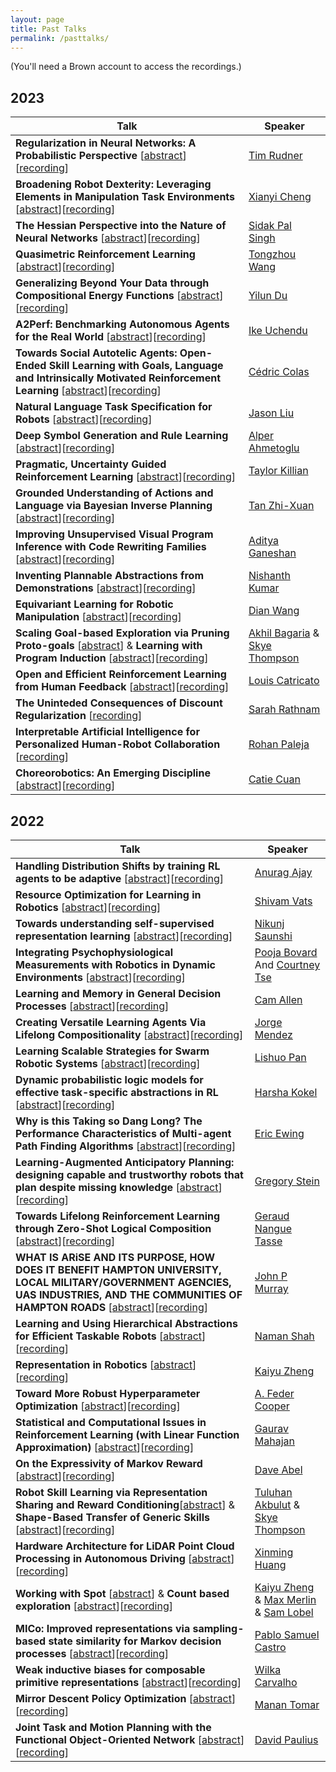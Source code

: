 ```yaml
---
layout: page
title: Past Talks
permalink: /pasttalks/
---
```


(You'll need a Brown account to access the recordings.)
<h2>2023</h2>
<table>
<thead>
  <tr>
    <th>Talk</th>
    <th>Speaker</th>
  </tr>
</thead>
<tbody>
  <tr>
    <td><b>Regularization in Neural Networks: A Probabilistic Perspective</b> [<a href='abstracts/timrudner.txt' target="_blank">abstract</a>][<a href='https://brown.hosted.panopto.com/Panopto/Pages/Viewer.aspx?id=0e1cdf54-2b41-42cf-bb3f-b0cb01325be8' target="_blank">recording</a>]</td>
    <td><a href='https://timrudner.com/' target="_blank">Tim Rudner</a></td>
  </tr>
  <tr>
    <td><b>Broadening Robot Dexterity: Leveraging Elements in Manipulation Task Environments</b> [<a href='abstracts/xianyicheng.txt' target="_blank">abstract</a>][<a href='https://brown.hosted.panopto.com/Panopto/Pages/Viewer.aspx?id=f414da95-cf41-4468-97b9-b0bd013952ad' target="_blank">recording</a>]</td>
    <td><a href='https://xianyicheng.github.io/' target="_blank">Xianyi Cheng</a></td>
  </tr>
  <tr>
    <td><b>The Hessian Perspective into the Nature of Neural Networks</b> [<a href='abstracts/sidakpalsingh.txt' target="_blank">abstract</a>][<a href='https://brown.hosted.panopto.com/Panopto/Pages/Viewer.aspx?id=40316280-6ebd-4e0b-ba2a-b0b6013255a1' target="_blank">recording</a>]</td>
    <td><a href='http://sidakpal.com/' target="_blank">Sidak Pal Singh</a></td>
  </tr>
  <tr>
    <td><b>Quasimetric Reinforcement Learning</b> [<a href='abstracts/tongzhouwang.txt' target="_blank">abstract</a>][<a href='https://brown.hosted.panopto.com/Panopto/Pages/Viewer.aspx?id=9c19b86c-ef96-44f7-bcaf-b0af0120a03f' target="_blank">recording</a>]</td>
    <td><a href='https://www.tongzhouwang.info/' target="_blank">Tongzhou Wang</a></td>
  </tr>
  <tr>
    <td><b>Generalizing Beyond Your Data through Compositional Energy Functions</b> [<a href='abstracts/yilundu.txt' target="_blank">abstract</a>][<a href='https://brown.hosted.panopto.com/Panopto/Pages/Viewer.aspx?id=ebb11f5d-8bd9-4ca0-93a5-b0a8011c6ff7' target="_blank">recording</a>]</td>
    <td><a href='https://yilundu.github.io/' target="_blank">Yilun Du</a></td>
  </tr>
  <tr>
    <td><b>A2Perf: Benchmarking Autonomous Agents for the Real World</b> [<a href='abstracts/ikeuchendu.txt' target="_blank">abstract</a>][<a href='https://brown.hosted.panopto.com/Panopto/Pages/Viewer.aspx?id=0fcab887-5eda-4de9-ac5d-b0a1011838e0' target="_blank">recording</a>]</td>
    <td><a href='https://ikeuchendu.com/' target="_blank">Ike Uchendu</a></td>
  </tr>
  <tr>
    <td><b>Towards Social Autotelic Agents: Open-Ended Skill Learning with Goals, Language and Intrinsically Motivated Reinforcement Learning</b> [<a href='abstracts/cedriccolas.txt' target="_blank">abstract</a>][<a href='https://brown.hosted.panopto.com/Panopto/Pages/Viewer.aspx?id=fa70f372-bfae-4b0c-b197-b09a011e2547' target="_blank">recording</a>]</td>
    <td><a href='https://ccolas.github.io/' target="_blank">Cédric Colas</a></td>
  </tr>
  <tr>
    <td><b>Natural Language Task Specification for Robots</b> [<a href='abstracts/jasonliu.txt' target="_blank">abstract</a>][<a href='https://brown.hosted.panopto.com/Panopto/Pages/Viewer.aspx?id=e9a7bf68-21e3-48a2-9a09-b0930119601e' target="_blank">recording</a>]</td>
    <td><a href='https://jasonxyliu.github.io/' target="_blank">Jason Liu</a></td>
  </tr>
 <tr>
    <td><b>Deep Symbol Generation and Rule Learning</b> [<a href='abstracts/alperahmetoglu.txt' target="_blank">abstract</a>][<a href='https://brown.hosted.panopto.com/Panopto/Pages/Viewer.aspx?id=eebf9755-4855-4d5e-8e0d-b08c011f6596' target="_blank">recording</a>]</td>
    <td><a href='https://alpera.xyz/' target="_blank">Alper Ahmetoglu</a></td>
  </tr> 
  <tr>
    <td><b>Pragmatic, Uncertainty Guided Reinforcement Learning</b> [<a href='abstracts/taylorkillian.txt' target="_blank">abstract</a>][<a href='https://brown.hosted.panopto.com/Panopto/Pages/Viewer.aspx?id=1393288a-7bbe-4dc8-beb9-b085011f7d87' target="_blank">recording</a>]</td>
    <td><a href='https://twkillian.github.io/' target="_blank">Taylor Killian</a></td>
  </tr> 
  <tr>
    <td><b>Grounded Understanding of Actions and Language via Bayesian Inverse Planning</b> [<a href='abstracts/tanzhixuan.txt' target="_blank">abstract</a>][<a href='https://brown.hosted.panopto.com/Panopto/Pages/Viewer.aspx?id=4e8ad957-0aaf-45f5-8189-b03f01293192' target="_blank">recording</a>]</td>
    <td><a href='https://ztangent.github.io/' target="_blank">Tan Zhi-Xuan</a></td>
  </tr> 
  <tr>
    <td><b>Improving Unsupervised Visual Program Inference with Code Rewriting Families</b> [<a href='abstracts/adityaganeshan.txt' target="_blank">abstract</a>][<a href='https://brown.hosted.panopto.com/Panopto/Pages/Viewer.aspx?id=6085a516-a1a9-4d00-9f12-aff90117cf62' target="_blank">recording</a>]</td>
    <td><a href='https://bardofcodes.github.io/' target="_blank">Aditya Ganeshan</a></td>
  </tr> 
  <tr>
    <td><b>Inventing Plannable Abstractions from Demonstrations</b> [<a href='abstracts/nishanthkumar.txt' target="_blank">abstract</a>][<a href='https://brown.hosted.panopto.com/Panopto/Pages/Viewer.aspx?id=7dfa10b7-d608-49f4-852e-aff201226421' target="_blank">recording</a>]</td>
    <td><a href='https://nishanthjkumar.com/' target="_blank">Nishanth Kumar</a></td>
  </tr> 
  <tr>
    <td><b>Equivariant Learning for Robotic Manipulation</b> [<a href='abstracts/dianwang.txt' target="_blank">abstract</a>][<a href='https://brown.hosted.panopto.com/Panopto/Pages/Viewer.aspx?id=da9756a6-0ac9-46e0-94bc-afeb01205379' target="_blank">recording</a>]</td>
    <td><a href='https://pointw.github.io/' target="_blank">Dian Wang</a></td>
  </tr>
  <tr>
    <td><b>Scaling Goal-based Exploration via Pruning Proto-goals</b> [<a href='abstracts/akhilbagaria.txt' target="_blank">abstract</a>] & <b>Learning with Program Induction</b> [<a href='abstracts/skyethompson.txt' target="_blank">abstract</a>][<a href='https://brown.hosted.panopto.com/Panopto/Pages/Viewer.aspx?id=45a45033-c460-483b-a447-afdd0120a6f7' target="_blank">recording</a>]</td>
    <td><a href='https://abagaria.github.io/' target="_blank">Akhil Bagaria</a> & <a href='https://scholar.google.com/citations?user=KdcjezcAAAAJ&hl=en' target="_blank">Skye Thompson</a></td>
  </tr>
  <tr>
    <td><b>Open and Efficient Reinforcement Learning from Human Feedback</b> [<a href='abstracts/louiscastricato.txt' target="_blank">abstract</a>][<a href='https://brown.hosted.panopto.com/Panopto/Pages/Viewer.aspx?id=3feed4f2-dd74-4c98-8a45-afba0130743c' target="_blank">recording</a>]</td>
    <td><a href='https://www.louiscastricato.com/' target="_blank">Louis Catricato</a></td>
  </tr>
  <tr>
    <td><b>The Uninteded Consequences of Discount Regularization</b> [<a href='https://brown.hosted.panopto.com/Panopto/Pages/Viewer.aspx?id=4b958ce6-284f-408e-8114-afb3012de8aa' target="_blank">recording</a>]</td>
    <td><a href='https://sarahrathnam.github.io/' target="_blank">Sarah Rathnam</a></td>
  </tr>
  <tr>
    <td><b>Interpretable Artificial Intelligence for Personalized Human-Robot Collaboration</b> [<a href='https://brown.hosted.panopto.com/Panopto/Pages/Viewer.aspx?id=30668346-9259-4a4c-a469-afac0132df7e' target="_blank">recording</a>]</td>
    <td><a href='https://www.rohanpaleja.com/' target="_blank">Rohan Paleja</a></td>
  </tr>
  <tr>
    <td><b>Choreorobotics: An Emerging Discipline</b> [<a href='abstracts/catiecuan.txt' target="_blank">abstract</a>][<a href='https://brown.hosted.panopto.com/Panopto/Pages/Viewer.aspx?id=4d49fce5-d94f-4935-b98c-afa5012de675' target="_blank">recording</a>]</td>
    <td><a href='https://catiecuan.com/' target="_blank">Catie Cuan</a></td>
  </tr>
</tbody>
</table>

<h2>2022</h2>
<table>
<thead>
  <tr>
    <th>Talk</th>
    <th>Speaker</th>
  </tr>
</thead>
<tbody>
  <tr>
    <td><b>Handling Distribution Shifts by training RL agents to be adaptive</b> [<a href='abstracts/anuragajay.txt' target="_blank">abstract</a>][<a href='https://drive.google.com/file/d/1o4zlo8A3SVL1xviRpt9Egnsm-7t4AkKP/view?usp=sharing' target="_blank">recording</a>]</td>
    <td><a href='https://anuragajay.github.io/' target="_blank">Anurag Ajay</a></td>
  </tr>
  <tr>
    <td><b>Resource Optimization for Learning in Robotics</b> [<a href='abstracts/shivamvats.txt' target="_blank">abstract</a>][<a href='https://drive.google.com/file/d/1i29PGRUrMAoBEzZxHHUji3YlWkStYZBq/view?usp=sharing' target="_blank">recording</a>]</td>
    <td><a href='https://shivamvats.com/' target="_blank">Shivam Vats</a></td>
  </tr>
  <tr>
    <td><b>Towards understanding self-supervised representation learning</b> [<a href='abstracts/nikunjsaunshi.txt' target="_blank">abstract</a>][<a href='https://drive.google.com/file/d/1thkbS-n1qLuYgkEb127gD8wO0KylT7Or/view?usp=share_link' target="_blank">recording</a>]</td>
    <td><a href='https://www.nikunjsaunshi.com/' target="_blank">Nikunj Saunshi</a></td>
  </tr>
  <tr>
    <td><b>Integrating Psychophysiological Measurements with Robotics in Dynamic Environments</b> [<a href='abstracts/poojaandcourtney.txt' target="_blank">abstract</a>][<a href='https://drive.google.com/file/d/1q6Zk58wsbOXMr7tZmU2_ltulIvD80oal/view?usp=sharing' target="_blank">recording</a>]</td>
    <td><a href='https://www.linkedin.com/in/pooja-bovard' target="_blank">Pooja Bovard</a> And <a href='https://cs.brown.edu/people/grad/cctse/' target="_blank">Courtney Tse</a></td>
  </tr>
  <tr>
    <td><b>Learning and Memory in General Decision Processes</b> [<a href='abstracts/camallen.txt' target="_blank">abstract</a>][<a href='https://drive.google.com/file/d/14Hf9fncRsRjmjtmJUL6dZSRcdCKAmOtv/view?usp=sharing' target="_blank">recording</a>]</td>
    <td><a href='https://camallen.net/' target="_blank">Cam Allen</a></td>
  </tr>
  <tr>
    <td><b>Creating Versatile Learning Agents Via Lifelong Compositionality</b> [<a href='abstracts/jorgemendez.txt' target="_blank">abstract</a>][<a href='https://drive.google.com/file/d/1RkszNHiyE-VpVowQ7YODMIc17o07Yhev/view?usp=sharing' target="_blank">recording</a>]</td>
    <td><a href='https://www.csail.mit.edu/person/jorge-mendez' target="_blank">Jorge Mendez</a></td>
  </tr>
  <tr>
    <td><b>Learning Scalable Strategies for Swarm Robotic Systems</b> [<a href='abstracts/lishuopan.txt' target="_blank">abstract</a>][<a href='https://drive.google.com/file/d/1PNpglCIQiuNtRKRIiM4jXHoXZpeOmTXT/view?usp=sharing' target="_blank">recording</a>]</td>
    <td><a href='https://www.panlishuo.com/' target="_blank">Lishuo Pan</a></td>
  </tr>
  <tr>
    <td><b>Dynamic probabilistic logic models for effective task-specific abstractions in RL</b> [<a href='abstracts/harshakokel.txt' target="_blank">abstract</a>][<a href='https://drive.google.com/file/d/13x6WzRi8nVKsZ4xQY_PZSw2E9JNNtpRc/view?usp=sharing' target="_blank">recording</a>]</td>
    <td><a href='https://harshakokel.com/' target="_blank">Harsha Kokel</a></td>
  </tr>
  <tr>
    <td><b>Why is this Taking so Dang Long? The Performance Characteristics of Multi-agent Path Finding Algorithms</b> [<a href='abstracts/ericewing.txt' target="_blank">abstract</a>][<a href='https://drive.google.com/file/d/1-QDX9yhz1pxELbrhHqy1iGDzjDrFkx9G/view?usp=sharing' target="_blank">recording</a>]</td>
    <td><a href='https://ewinge.me/' target="_blank">Eric Ewing</a></td>
  </tr>
  <tr>
    <td><b>Learning-Augmented Anticipatory Planning: designing capable and trustworthy robots that plan despite missing knowledge</b> [<a href='abstracts/gregorystein.txt' target="_blank">abstract</a>][<a href='https://drive.google.com/file/d/15mAt3DFq900IfYodqJ5Oxx0pp7xiEvyZ/view?usp=sharing' target="_blank">recording</a>]</td>
    <td><a href='https://gjstein.com/' target="_blank">Gregory Stein</a></td>
  </tr>
  <tr>
    <td><b>Towards Lifelong Reinforcement Learning through Zero-Shot Logical Composition</b> [<a href='abstracts/geraudtasse.txt' target="_blank">abstract</a>][<a href='https://drive.google.com/file/d/1ucIdkQAh9y4eRfSdD_JdgiPPotVYhM0y/view?usp=sharing' target="_blank">recording</a>]</td>
    <td><a href='https://geraudnt.github.io/' target="_blank">Geraud Nangue Tasse</a></td>
  </tr>
  <tr>
    <td><b>WHAT IS ARiSE AND ITS PURPOSE, HOW DOES IT BENEFIT HAMPTON UNIVERSITY, LOCAL MILITARY/GOVERNMENT AGENCIES, UAS INDUSTRIES, AND THE COMMUNITIES OF HAMPTON ROADS</b> [<a href='abstracts/johnpmurray.txt' target="_blank">abstract</a>][<a href='https://drive.google.com/file/d/1xda8ZtTLCWz1GU24G2HhbhEb5cC_eWNe/view?usp=sharing' target="_blank">recording</a>]</td>
    <td><a href='https://www.linkedin.com/in/john-murray-749893292' target="_blank">John P Murray</a></td>
  </tr>
  <tr>
    <td><b>Learning and Using Hierarchical Abstractions for Efficient Taskable Robots</b> [<a href='abstracts/geraudtasse.txt' target="_blank">abstract</a>][<a href='https://drive.google.com/file/d/1FEXJEr6J8C-hddAObTzET6sBKTU_6ePU/view?usp=sharing' target="_blank">recording</a>]</td>
    <td><a href='https://www.namanshah.net/' target="_blank">Naman Shah</a></td>
  </tr>
  <tr>
    <td><b>Representation in Robotics</b> [<a href='abstracts/kaiyuzheng.txt' target="_blank">abstract</a>][<a href='https://drive.google.com/file/d/13OO9SUWuNwSKZeoA1fma4hNz64tNo9PE/view?usp=sharing' target="_blank">recording</a>]</td>
    <td><a href='https://kaiyuzheng.me/' target="_blank">Kaiyu Zheng</a></td>
  </tr>
  <tr>
    <td><b>Toward More Robust Hyperparameter Optimization</b> [<a href='abstracts/afedercooper.txt' target="_blank">abstract</a>][<a href='https://drive.google.com/file/d/1zayhgJWOvlwqsTYnFrTYkiyFqZQuwCsR/view?usp=sharingt' target="_blank">recording</a>]</td>
    <td><a href='https://afedercooper.info/' target="_blank">A. Feder Cooper</a></td>
  </tr>
  <tr>
    <td><b>Statistical and Computational Issues in Reinforcement Learning (with Linear Function Approximation)</b> [<a href='abstracts/gauravmahajan.txt' target="_blank">abstract</a>][<a href='https://drive.google.com/file/d/1OSRSyupwbLG-PG-7wHGKUDJyEnZnwnq_/view?usp=sharing' target="_blank">recording</a>]</td>
    <td><a href='https://gomahajan.github.io/' target="_blank">Gaurav Mahajan</a></td>
  </tr>
  <tr>
    <td><b>On the Expressivity of Markov Reward</b> [<a href='abstracts/daveabel.txt' target="_blank">abstract</a>][<a href='https://drive.google.com/file/d/1nyOO4HQYVH3To0b-i9AI2abQQjlqdlgh/view?usp=sharing' target="_blank">recording</a>]</td>
    <td><a href='https://david-abel.github.io/' target="_blank">Dave Abel</a></td>
  </tr>
  <tr>
    <td><b>Robot Skill Learning via Representation Sharing and Reward Conditioning</b>[<a href='abstracts/tuluhanakbulut.txt' target="_blank">abstract</a>] & <b>Shape-Based Transfer of Generic Skills</b> [<a href='abstracts/skyethompson.txt' target="_blank">abstract</a>][<a href='https://drive.google.com/file/d/1YNw2egsp7ArblMY53kHVp0j1Jt6RjkQN/view?usp=sharing' target="_blank">recording</a>]</td>
    <td><a href='https://www.linkedin.com/in/mete-tuluhan-akbulut-90b21076/' target="_blank">Tuluhan Akbulut</a> & <a href='https://scholar.google.com/citations?user=KdcjezcAAAAJ&hl=en' target="_blank">Skye Thompson</a></td>
  </tr>
  <tr>
    <td><b>Hardware Architecture for LiDAR Point Cloud Processing in Autonomous Driving</b> [<a href='abstracts/xinminghuang.txt' target="_blank">abstract</a>][<a href='https://drive.google.com/file/d/1Myh42HheSwGCgfRzi39OtLvm1N1H1CQD/view?usp=sharing' target="_blank">recording</a>]</td>
    <td><a href='hhttps://users.wpi.edu/~xhuang/' target="_blank">Xinming Huang</a></td>
  </tr>
  <tr>
    <td><b>Working with Spot</b> [<a href='abstracts/max&kaiyu.txt' target="_blank">abstract</a>] & <b>Count based exploration</b> [<a href='abstracts/samlobel.txt' target="_blank">abstract</a>][<a href='https://drive.google.com/file/d/10KPiTRUYaBkCxvhZCj_MqBzi1sUjonSm/view?usp=sharing' target="_blank">recording</a>]</td>
    <td><a href='https://kaiyuzheng.me/' target="_blank">Kaiyu Zheng</a> & <a href='https://www.linkedin.com/in/maxmerlin/' target="_blank">Max Merlin</a> & <a href='https://samlobel.github.io/' target="_blank">Sam Lobel</a></td>
  </tr>
  <tr>
    <td><b>MICo: Improved representations via sampling-based state similarity for Markov decision processes</b> [<a href='abstracts/pablocastro.txt' target="_blank">abstract</a>][<a href='https://drive.google.com/file/d/1rgotoyfdwTu4GhNDXcxepyXZuzfPtPJM/view?usp=sharing' target="_blank">recording</a>]</td>
    <td><a href='https://psc-g.github.io/' target="_blank">Pablo Samuel Castro</a></td>
  </tr>
  <tr>
    <td><b>Weak inductive biases for composable primitive representations</b> [<a href='abstracts/wilkacarvalho.txt' target="_blank">abstract</a>][<a href='https://drive.google.com/file/d/1uoP3n5wRdgzqUhjLH27JT2wtCPKNrskk/view?usp=sharing' target="_blank">recording</a>]</td>
    <td><a href='https://cogscikid.com/' target="_blank">Wilka Carvalho</a></td>
  </tr>
  <tr>
    <td><b>Mirror Descent Policy Optimization</b> [<a href='abstracts/manantomar.txt' target="_blank">abstract</a>][<a href='https://drive.google.com/file/d/1umosW9BO5ixMJmJfTa5pbGPmYXeN6FJf/view?usp=sharing' target="_blank">recording</a>]</td>
    <td><a href='https://manantomar.github.io/' target="_blank">Manan Tomar</a></td>
  </tr>
  <tr>
    <td><b>Joint Task and Motion Planning with the Functional Object-Oriented Network</b> [<a href='abstracts/davidpaulius.txt' target="_blank">abstract</a>][<a href='https://drive.google.com/file/d/1BXKoq5OLQs-RqBfxu1KQQUExx0BkvIj_/view?usp=sharing' target="_blank">recording</a>]</td>
    <td><a href='https://davidpaulius.github.io/' target="_blank">David Paulius</a></td>
  </tr>
</tbody>
</table>
